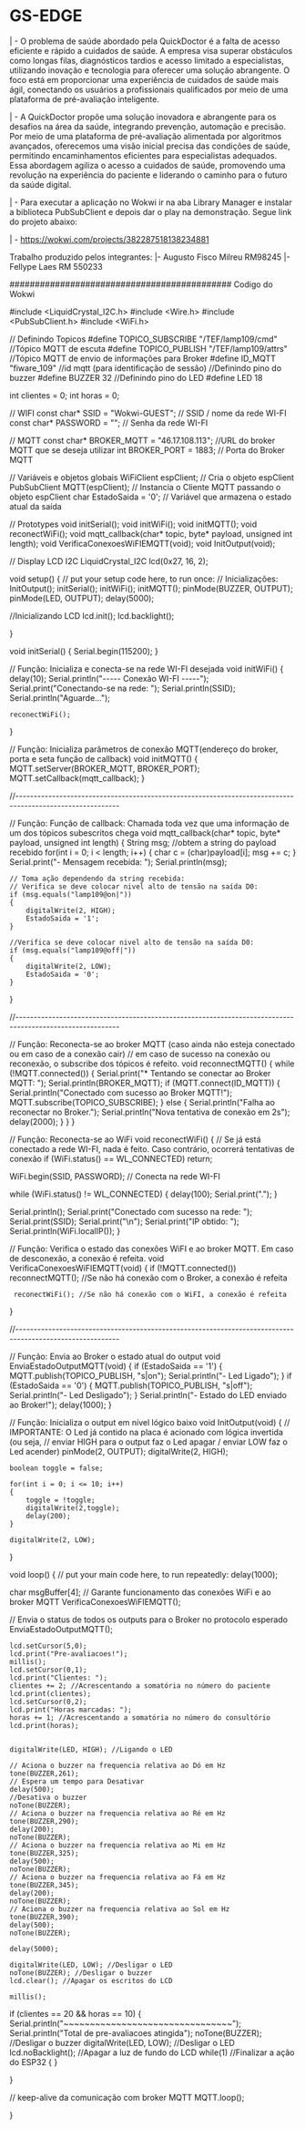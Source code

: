 # GS-EDGE

| - O problema de saúde abordado pela QuickDoctor é a falta de acesso eficiente e rápido a cuidados de saúde. A empresa visa superar obstáculos como longas filas, diagnósticos tardios e acesso limitado a especialistas, utilizando inovação e tecnologia para oferecer uma solução abrangente. O foco está em proporcionar uma experiência de cuidados de saúde mais ágil, conectando os usuários a profissionais qualificados por meio de uma plataforma de pré-avaliação inteligente.

| - A QuickDoctor propõe uma solução inovadora e abrangente para os desafios na área da saúde, integrando prevenção, automação e precisão. Por meio de uma plataforma de pré-avaliação alimentada por algoritmos avançados, oferecemos uma visão inicial precisa das condições de saúde, permitindo encaminhamentos eficientes para especialistas adequados. Essa abordagem agiliza o acesso a cuidados de saúde, promovendo uma revolução na experiência do paciente e liderando o caminho para o futuro da saúde digital.

| - Para executar a aplicação no Wokwi ir na aba Library Manager e instalar a biblioteca PubSubClient e depois dar o play na demonstração. Segue link do projeto abaixo:

| - https://wokwi.com/projects/382287518138234881


Trabalho produzido pelos integrantes:
|- Augusto Fisco Milreu RM98245
|- Fellype Laes RM 550233

############################################
Codigo do Wokwi



#include <LiquidCrystal_I2C.h>
#include <Wire.h>
#include <PubSubClient.h> 
#include <WiFi.h>


// Definindo Topicos
#define TOPICO_SUBSCRIBE    "/TEF/lamp109/cmd"        //Tópico MQTT de escuta
#define TOPICO_PUBLISH      "/TEF/lamp109/attrs"      //Tópico MQTT de envio de informações para Broker
#define ID_MQTT  "fiware_109"   //id mqtt (para identificação de sessão)
//Definindo pino do buzzer
#define BUZZER 32
//Definindo pino do LED
#define LED 18

int clientes = 0;
int horas = 0;

// WIFI
const char* SSID = "Wokwi-GUEST"; // SSID / nome da rede WI-FI 
const char* PASSWORD = ""; // Senha da rede WI-FI
  
// MQTT
const char* BROKER_MQTT = "46.17.108.113"; //URL do broker MQTT que se deseja utilizar
int BROKER_PORT = 1883;                    // Porta do Broker MQTT

// Variáveis e objetos globais
WiFiClient espClient;          // Cria o objeto espClient
PubSubClient MQTT(espClient);  // Instancia o Cliente MQTT passando o objeto espClient
char EstadoSaida = '0';        // Variável que armazena o estado atual da saída

// Prototypes
void initSerial();
void initWiFi();
void initMQTT();
void reconectWiFi(); 
void mqtt_callback(char* topic, byte* payload, unsigned int length);
void VerificaConexoesWiFIEMQTT(void);
void InitOutput(void);

// Display LCD I2C
LiquidCrystal_I2C lcd(0x27, 16, 2);

void setup() {
  // put your setup code here, to run once:
  // Inicializações:
  InitOutput();
  initSerial();
  initWiFi();
  initMQTT();
  pinMode(BUZZER, OUTPUT);
  pinMode(LED, OUTPUT);
  delay(5000);

  //Inicializando LCD
  lcd.init();
  lcd.backlight();
  

}

void initSerial() 
{
  Serial.begin(115200);
}

// Função: Inicializa e conecta-se na rede WI-FI desejada
void initWiFi() 
{
    delay(10);
    Serial.println("----- Conexão WI-FI -----");
    Serial.print("Conectando-se na rede: ");
    Serial.println(SSID);
    Serial.println("Aguarde...");
     
    reconectWiFi();
}
  
// Função: Inicializa parâmetros de conexão MQTT(endereço do broker, porta e seta função de callback)
void initMQTT() 
{
    MQTT.setServer(BROKER_MQTT, BROKER_PORT); 
    MQTT.setCallback(mqtt_callback);
}

//----------------------------------------------------------------------------------------------------------

// Função: Função de callback: Chamada toda vez que uma informação de um dos tópicos subescritos chega
void mqtt_callback(char* topic, byte* payload, unsigned int length) 
{
    String msg;
    //obtem a string do payload recebido
    for(int i = 0; i < length; i++) 
    {
       char c = (char)payload[i];
       msg += c;
    }
    Serial.print("- Mensagem recebida: ");
    Serial.println(msg);
  
    // Toma ação dependendo da string recebida:
    // Verifica se deve colocar nivel alto de tensão na saída D0:
    if (msg.equals("lamp109@on|"))
    {
        digitalWrite(2, HIGH);
        EstadoSaida = '1';
    }
 
    //Verifica se deve colocar nivel alto de tensão na saída D0:
    if (msg.equals("lamp109@off|"))
    {
        digitalWrite(2, LOW);
        EstadoSaida = '0';
    }
    
}

//----------------------------------------------------------------------------------------------------------

// Função: Reconecta-se ao broker MQTT (caso ainda não esteja conectado ou em caso de a conexão cair)
//        em caso de sucesso na conexão ou reconexão, o subscribe dos tópicos é refeito.
void reconnectMQTT() 
{
    while (!MQTT.connected()) 
    {
        Serial.print("* Tentando se conectar ao Broker MQTT: ");
        Serial.println(BROKER_MQTT);
        if (MQTT.connect(ID_MQTT)) 
        {
            Serial.println("Conectado com sucesso ao Broker MQTT!");
            MQTT.subscribe(TOPICO_SUBSCRIBE); 
        } 
        else
        {
            Serial.println("Falha ao reconectar no Broker.");
            Serial.println("Nova tentativa de conexão em 2s");
            delay(2000);
        }
    }
}

// Função: Reconecta-se ao WiFi
void reconectWiFi() 
{
  // Se já está conectado a rede WI-FI, nada é feito. Caso contrário, ocorrerá tentativas de conexão
  if (WiFi.status() == WL_CONNECTED)
      return;
        
  WiFi.begin(SSID, PASSWORD); // Conecta na rede WI-FI
    
  while (WiFi.status() != WL_CONNECTED) 
  {
      delay(100);
      Serial.print(".");
  }
  
  Serial.println();
  Serial.print("Conectado com sucesso na rede: ");
  Serial.print(SSID);
  Serial.print("\n");
  Serial.print("IP obtido: ");
  Serial.println(WiFi.localIP());
}
 
// Função: Verifica o estado das conexões WiFI e ao broker MQTT. Em caso de desconexão, a conexão é refeita.
void VerificaConexoesWiFIEMQTT(void)
{
    if (!MQTT.connected()) 
        reconnectMQTT(); //Se não há conexão com o Broker, a conexão é refeita
     
     reconectWiFi(); //Se não há conexão com o WiFI, a conexão é refeita
}

//----------------------------------------------------------------------------------------------------------

// Função: Envia ao Broker o estado atual do output 
void EnviaEstadoOutputMQTT(void)
{
    if (EstadoSaida == '1')
    {
      MQTT.publish(TOPICO_PUBLISH, "s|on");
      Serial.println("- Led Ligado");
    }
    if (EstadoSaida == '0')
    {
      MQTT.publish(TOPICO_PUBLISH, "s|off");
      Serial.println("- Led Desligado");
    }
    Serial.println("- Estado do LED enviado ao Broker!");
    delay(1000);
}
 
// Função: Inicializa o output em nível lógico baixo
void InitOutput(void)
{
    // IMPORTANTE: O Led já contido na placa é acionado com lógica invertida (ou seja,
    // enviar HIGH para o output faz o Led apagar / enviar LOW faz o Led acender)
    pinMode(2, OUTPUT);
    digitalWrite(2, HIGH);
    
    boolean toggle = false;

    for(int i = 0; i <= 10; i++)
    {
        toggle = !toggle;
        digitalWrite(2,toggle);
        delay(200);           
    }

    digitalWrite(2, LOW);
}


void loop() {
  // put your main code here, to run repeatedly:
  delay(1000);

  char msgBuffer[4];
  // Garante funcionamento das conexões WiFi e ao broker MQTT
  VerificaConexoesWiFIEMQTT();

  // Envia o status de todos os outputs para o Broker no protocolo esperado
  EnviaEstadoOutputMQTT();


  
    lcd.setCursor(5,0);
    lcd.print("Pre-avaliacoes!");
    millis();
    lcd.setCursor(0,1);
    lcd.print("Clientes: ");
    clientes += 2; //Acrescentando a somatória no número do paciente
    lcd.print(clientes);
    lcd.setCursor(0,2);
    lcd.print("Horas marcadas: ");
    horas += 1; //Acrescentando a somatória no número do consultório
    lcd.print(horas);
    

    digitalWrite(LED, HIGH); //Ligando o LED

    // Aciona o buzzer na frequencia relativa ao Dó em Hz
    tone(BUZZER,261);    
    // Espera um tempo para Desativar
    delay(500);
    //Desativa o buzzer
    noTone(BUZZER); 
    // Aciona o buzzer na frequencia relativa ao Ré em Hz   
    tone(BUZZER,290);             
    delay(200);    
    noTone(BUZZER); 
    // Aciona o buzzer na frequencia relativa ao Mi em Hz
    tone(BUZZER,325);      
    delay(500);
    noTone(BUZZER);     
    // Aciona o buzzer na frequencia relativa ao Fá em Hz
    tone(BUZZER,345);    
    delay(200);    
    noTone(BUZZER); 
    // Aciona o buzzer na frequencia relativa ao Sol em Hz
    tone(BUZZER,390);            
    delay(500);
    noTone(BUZZER);

    delay(5000);

    digitalWrite(LED, LOW); //Desligar o LED
    noTone(BUZZER); //Desligar o buzzer
    lcd.clear(); //Apagar os escritos do LCD
    
    millis();
    


 
  if (clientes == 20 && horas == 10)
  {
     Serial.println("~~~~~~~~~~~~~~~~~~~~~~~~~~~~~~~~");
     Serial.println("Total de pre-avaliacoes atingida");
     noTone(BUZZER); //Desligar o buzzer
     digitalWrite(LED, LOW); //Desligar o LED
     lcd.noBacklight(); //Apagar a luz de fundo do LCD
     while(1) //Finalizar a ação do ESP32 
     {
     } 
     
  }


  // keep-alive da comunicação com broker MQTT
  MQTT.loop();
  

 

 
}
